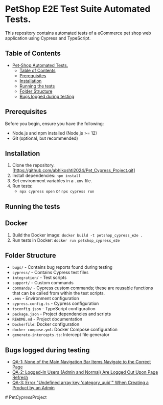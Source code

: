 # PetShop E2E Test Suite Automated Tests.

This repository contains automated tests of a  eCommerce pet shop web application using Cypress and TypeScript.

## Table of Contents

- [Pet-Shop Automated Tests.](#pet-shop-automated-tests)
  - [Table of Contents](#table-of-contents)
  - [Prerequisites](#prerequisites)
  - [Installation](#installation)
  - [Running the tests](#running-the-tests)
  - [Folder Structure](#folder-structure)
  - [Bugs logged during testing](#bugs-logged-during-testing)

## Prerequisites

Before you begin, ensure you have the following:

- Node.js and npm installed (Node.js >= 12)
- Git (optional, but recommended)

## Installation

1. Clone the repository.[https://github.com/abhikoshti2024/Pet_Cypress_Project.git]
2. Install dependencies: `npm install`
3. Set environment variables in a `.env` file.
4. Run tests:
   - `npx cypress open` or `npx cypress run`

## Running the tests

## Docker

1. Build the Docker image: `docker build -t petshop_cypress_e2e .`
2. Run tests in Docker: `docker run petshop_cypress_e2e`


## Folder Structure

- `bugs/` - Contains bug reports found during testing
- `cypress/` - Contains Cypress test files
- `integration/` - Test scripts
- `support/` - Custom commands 
- `commands/` - Cypress custom commands; these are reusable functions that can be called from within the test scripts.
- `.env` - Environment configuration
- `cypress.config.ts` - Cypress configuration
- `tsconfig.json` - TypeScript configuration
- `package.json` - Project dependencies and scripts
- `README.md` - Project documentation
- `Dockerfile`: Docker configuration
- `docker-compose.yml`: Docker Compose configuration
- `generate-intercepts.ts`: Intercept file generator



## Bugs logged during testing

- [QA-1: None of the Main Navigation Bar Items Navigate to the Correct Page](bugs/qa-1.md)
- [QA-2: Logged-In Users (Admin and Normal) Are Logged Out Upon Page Refresh](bugs/qa-2.md)
- [QA-3: Error "Undefined array key 'category_uuid'" When Creating a Product by an Admin](bugs/qa-3.md)



#   P e t _ C y p r e s s _ P r o j e c t 
 
 
